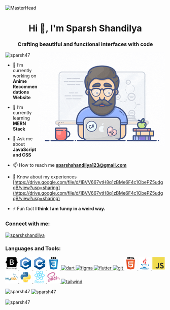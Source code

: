 ![MasterHead](https://www.digitalsolutionservices.com/img/services/web%20development.gif)
<h1 align="center">Hi 👋, I'm Sparsh Shandilya</h1>
<h3 align="center">Crafting beautiful and functional interfaces with code</h3>
<img align="right" alt="coding" width="400" src="https://raw.githubusercontent.com/itsferdiardiansa/itsferdiardiansa/master/icons/developer.gif">

<p align="left"> <img src="https://komarev.com/ghpvc/?username=sparsh47&label=Profile%20views&color=0e75b6&style=flat" alt="sparsh47" /> </p>

- 🔭 I’m currently working on **Anime Recommendations Website**

- 🌱 I’m currently learning **MERN Stack**

- 💬 Ask me about **JavaScript and CSS**

- 📫 How to reach me **sparshshandilya123@gmail.com**

- 📄 Know about my experiences [https://drive.google.com/file/d/1BVV667ytH8q1zBMe6F4c1ObePZ5udgqB/view?usp=sharing](https://drive.google.com/file/d/1BVV667ytH8q1zBMe6F4c1ObePZ5udgqB/view?usp=sharing)

- ⚡ Fun fact **I think I am funny in a weird way.**

<h3 align="left">Connect with me:</h3>
<p align="left">
<a href="https://linkedin.com/in/sparshshandilya" target="blank"><img align="center" src="https://raw.githubusercontent.com/rahuldkjain/github-profile-readme-generator/master/src/images/icons/Social/linked-in-alt.svg" alt="sparshshandilya" height="30" width="40" /></a>
</p>

<h3 align="left">Languages and Tools:</h3>
<p align="left"> <a href="https://getbootstrap.com" target="_blank" rel="noreferrer"> <img src="https://raw.githubusercontent.com/devicons/devicon/master/icons/bootstrap/bootstrap-plain-wordmark.svg" alt="bootstrap" width="40" height="40"/> </a> <a href="https://www.cprogramming.com/" target="_blank" rel="noreferrer"> <img src="https://raw.githubusercontent.com/devicons/devicon/master/icons/c/c-original.svg" alt="c" width="40" height="40"/> </a> <a href="https://www.w3schools.com/cpp/" target="_blank" rel="noreferrer"> <img src="https://raw.githubusercontent.com/devicons/devicon/master/icons/cplusplus/cplusplus-original.svg" alt="cplusplus" width="40" height="40"/> </a> <a href="https://www.w3schools.com/css/" target="_blank" rel="noreferrer"> <img src="https://raw.githubusercontent.com/devicons/devicon/master/icons/css3/css3-original-wordmark.svg" alt="css3" width="40" height="40"/> </a> <a href="https://dart.dev" target="_blank" rel="noreferrer"> <img src="https://www.vectorlogo.zone/logos/dartlang/dartlang-icon.svg" alt="dart" width="40" height="40"/> </a> <a href="https://www.figma.com/" target="_blank" rel="noreferrer"> <img src="https://www.vectorlogo.zone/logos/figma/figma-icon.svg" alt="figma" width="40" height="40"/> </a> <a href="https://flutter.dev" target="_blank" rel="noreferrer"> <img src="https://www.vectorlogo.zone/logos/flutterio/flutterio-icon.svg" alt="flutter" width="40" height="40"/> </a> <a href="https://git-scm.com/" target="_blank" rel="noreferrer"> <img src="https://www.vectorlogo.zone/logos/git-scm/git-scm-icon.svg" alt="git" width="40" height="40"/> </a> <a href="https://www.w3.org/html/" target="_blank" rel="noreferrer"> <img src="https://raw.githubusercontent.com/devicons/devicon/master/icons/html5/html5-original-wordmark.svg" alt="html5" width="40" height="40"/> </a> <a href="https://www.java.com" target="_blank" rel="noreferrer"> <img src="https://raw.githubusercontent.com/devicons/devicon/master/icons/java/java-original.svg" alt="java" width="40" height="40"/> </a> <a href="https://developer.mozilla.org/en-US/docs/Web/JavaScript" target="_blank" rel="noreferrer"> <img src="https://raw.githubusercontent.com/devicons/devicon/master/icons/javascript/javascript-original.svg" alt="javascript" width="40" height="40"/> </a> <a href="https://www.mysql.com/" target="_blank" rel="noreferrer"> <img src="https://raw.githubusercontent.com/devicons/devicon/master/icons/mysql/mysql-original-wordmark.svg" alt="mysql" width="40" height="40"/> </a> <a href="https://www.python.org" target="_blank" rel="noreferrer"> <img src="https://raw.githubusercontent.com/devicons/devicon/master/icons/python/python-original.svg" alt="python" width="40" height="40"/> </a> <a href="https://reactjs.org/" target="_blank" rel="noreferrer"> <img src="https://raw.githubusercontent.com/devicons/devicon/master/icons/react/react-original-wordmark.svg" alt="react" width="40" height="40"/> </a> <a href="https://sass-lang.com" target="_blank" rel="noreferrer"> <img src="https://raw.githubusercontent.com/devicons/devicon/master/icons/sass/sass-original.svg" alt="sass" width="40" height="40"/> </a> <a href="https://tailwindcss.com/" target="_blank" rel="noreferrer"> <img src="https://www.vectorlogo.zone/logos/tailwindcss/tailwindcss-icon.svg" alt="tailwind" width="40" height="40"/> </a> </p>

<p><img align="left" src="https://github-readme-stats.vercel.app/api/top-langs?username=sparsh47&show_icons=true&locale=en&layout=compact" alt="sparsh47" /></p>

<p>&nbsp;<img align="center" src="https://github-readme-stats.vercel.app/api?username=sparsh47&show_icons=true&locale=en" alt="sparsh47" /></p>

<p><img align="center" src="https://github-readme-streak-stats.herokuapp.com/?user=sparsh47&" alt="sparsh47" /></p>
